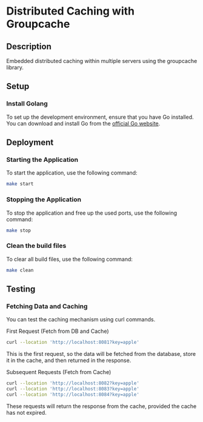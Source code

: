 # Distributed Caching with Groupcache

## Description

Embedded distributed caching within multiple servers using the groupcache library.

## Setup

### Install Golang

To set up the development environment, ensure that you have Go installed. You can download and install Go from the [official Go website](https://golang.org/dl/).

## Deployment

### Starting the Application
 To start the application, use the following command:

```bash
make start
```
### Stopping the Application
 To stop the application and free up the used ports, use the following command:

```bash
make stop
```

### Clean the build files
 To clear all build files, use the following command:

```bash
make clean
```

## Testing  

### Fetching Data and Caching  
  You can test the caching mechanism using curl commands.

  First Request (Fetch from DB and Cache)
```bash
curl --location 'http://localhost:8081?key=apple'
```
This is the first request, so the data will be fetched from the database, store it in the cache, and then returned in the response.

  Subsequent Requests (Fetch from Cache)

```bash
curl --location 'http://localhost:8082?key=apple'
curl --location 'http://localhost:8083?key=apple'
curl --location 'http://localhost:8084?key=apple'
``` 
These requests will return the response from the cache, provided the cache has not expired.
